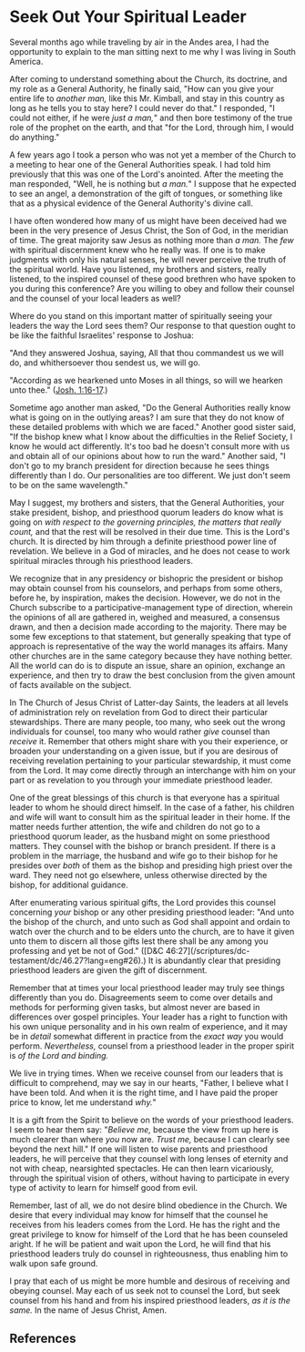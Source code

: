 # Seek Out Your Spiritual Leader

Several months ago while traveling by air in the Andes area, I had the
opportunity to explain to the man sitting next to me why I was living in South
America.

After coming to understand something about the Church, its doctrine, and my
role as a General Authority, he finally said, "How can you give your entire
life to _another man,_ like this Mr. Kimball, and stay in this country as long
as he tells you to stay here? I could never do that." I responded, "I could
not either, if he were _just a man,_" and then bore testimony of the true role
of the prophet on the earth, and that "for the Lord, through him, I would do
anything."

A few years ago I took a person who was not yet a member of the Church to a
meeting to hear one of the General Authorities speak. I had told him
previously that this was one of the Lord's anointed. After the meeting the man
responded, "Well, he is nothing but _a man._" I suppose that he expected to
see an angel, a demonstration of the gift of tongues, or something like that
as a physical evidence of the General Authority's divine call.

I have often wondered how many of us might have been deceived had we been in
the very presence of Jesus Christ, the Son of God, in the meridian of time.
The great majority saw Jesus as nothing more than _a man._ The _few_ with
spiritual discernment knew who he really was. If one is to make judgments with
only his natural senses, he will never perceive the truth of the spiritual
world. Have you listened, my brothers and sisters, really listened, to the
inspired counsel of these good brethren who have spoken to you during this
conference? Are you willing to obey and follow their counsel and the counsel
of your local leaders as well?

Where do you stand on this important matter of spiritually seeing your leaders
the way the Lord sees them? Our response to that question ought to be like the
faithful Israelites' response to Joshua:

"And they answered Joshua, saying, All that thou commandest us we will do, and
whithersoever thou sendest us, we will go.

"According as we hearkened unto Moses in all things, so will we hearken unto
thee." ([Josh. 1:16-17](/scriptures/ot/josh/1.16-17?lang=eng#15).)

Sometime ago another man asked, "Do the General Authorities really know what
is going on in the outlying areas? I am sure that they do not know of these
detailed problems with which we are faced." Another good sister said, "If the
bishop knew what I know about the difficulties in the Relief Society, I know
he would act differently. It's too bad he doesn't consult more with us and
obtain all of our opinions about how to run the ward." Another said, "I don't
go to my branch president for direction because he sees things differently
than I do. Our personalities are too different. We just don't seem to be on
the same wavelength."

May I suggest, my brothers and sisters, that the General Authorities, your
stake president, bishop, and priesthood quorum leaders do know what is going
on _with respect to the governing principles, the matters that really count,_
and that the rest will be resolved in their due time. This is the Lord's
church. It is directed by him through a definite priesthood power line of
revelation. We believe in a God of miracles, and he does not cease to work
spiritual miracles through his priesthood leaders.

We recognize that in any presidency or bishopric the president or bishop may
obtain counsel from his counselors, and perhaps from some others, before he,
by inspiration, makes the decision. However, we do not in the Church subscribe
to a participative-management type of direction, wherein the opinions of all
are gathered in, weighed and measured, a consensus drawn, and then a decision
made according to the majority. There may be some few exceptions to that
statement, but generally speaking that type of approach is representative of
the way the world manages its affairs. Many other churches are in the same
category because they have nothing better. All the world can do is to dispute
an issue, share an opinion, exchange an experience, and then try to draw the
best conclusion from the given amount of facts available on the subject.

In The Church of Jesus Christ of Latter-day Saints, the leaders at all levels
of administration rely on revelation from God to direct their particular
stewardships. There are many people, too many, who seek out the wrong
individuals for counsel, too many who would rather _give_ counsel than
_receive_ it. Remember that others might share with you their experience, or
broaden your understanding on a given issue, but if you are desirous of
receiving revelation pertaining to your particular stewardship, it must come
from the Lord. It may come directly through an interchange with him on your
part or as revelation to you through your immediate priesthood leader.

One of the great blessings of this church is that everyone has a spiritual
leader to whom he should direct himself. In the case of a father, his children
and wife will want to consult him as the spiritual leader in their home. If
the matter needs further attention, the wife and children do not go to a
priesthood quorum leader, as the husband might on some priesthood matters.
They counsel with the bishop or branch president. If there is a problem in the
marriage, the husband and wife go to their bishop for he presides over _both_
of them as the bishop and presiding high priest over the ward. They need not
go elsewhere, unless otherwise directed by the bishop, for additional
guidance.

After enumerating various spiritual gifts, the Lord provides this counsel
concerning _your_ bishop or any other presiding priesthood leader: "And unto
the bishop of the church, and unto such as God shall appoint and ordain to
watch over the church and to be elders unto the church, are to have it given
unto them to discern all those gifts lest there shall be any among you
professing and yet be not of God." ([D&amp;C 46:27](/scriptures/dc-
testament/dc/46.27?lang=eng#26).) It is abundantly clear that presiding
priesthood leaders are given the gift of discernment.

Remember that at times your local priesthood leader may truly see things
differently than you do. Disagreements seem to come over details and methods
for performing given tasks, but almost never are based in differences over
gospel principles. Your leader has a right to function with his own unique
personality and in his own realm of experience, and it may be in _detail_
somewhat different in practice from the _exact way_ you would perform.
_Nevertheless,_ counsel from a priesthood leader in the proper spirit is _of
the Lord and binding._

We live in trying times. When we receive counsel from our leaders that is
difficult to comprehend, may we say in our hearts, "Father, I believe what I
have been told. And when it is the right time, and I have paid the proper
price to know, let me understand _why._"

It is a gift from the Spirit to believe on the words of your priesthood
leaders. I seem to hear them say: "_Believe me,_ because the view from up here
is much clearer than where _you_ now are. _Trust me,_ because I can clearly
see beyond the next hill." If one will listen to wise parents and priesthood
leaders, he will perceive that they counsel with long lenses of eternity and
not with cheap, nearsighted spectacles. He can then learn vicariously, through
the spiritual vision of others, without having to participate in every type of
activity to learn for himself good from evil.

Remember, last of all, we do not desire blind obedience in the Church. We
desire that every individual may know for himself that the counsel he receives
from his leaders comes from the Lord. He has the right and the great privilege
to know for himself of the Lord that he has been counseled aright. If he will
be patient and wait upon the Lord, he will find that his priesthood leaders
truly do counsel in righteousness, thus enabling him to walk upon safe ground.

I pray that each of us might be more humble and desirous of receiving and
obeying counsel. May each of us seek not to counsel the Lord, but seek counsel
from his hand and from his inspired priesthood leaders, _as it is the same._
In the name of Jesus Christ, Amen.

## References

